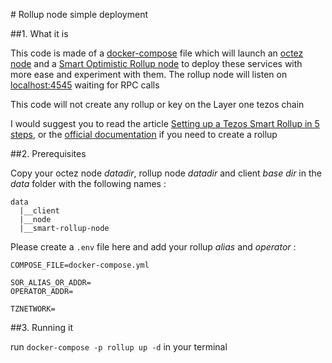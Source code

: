 # Rollup node simple deployment

##1. What it is

This code is made of a [docker-compose](https://docs.docker.com/compose/) file which will launch an [octez node](https://tezos.gitlab.io/introduction/howtouse.html) and a [Smart Optimistic Rollup node](https://tezos.gitlab.io/alpha/smart_rollups.html) to deploy these services with more ease and experiment with them.
The rollup node will listen on [localhost:4545](http://localhost:4545) waiting for RPC calls

This code will not create any rollup or key on the Layer one tezos chain

I would suggest you to read the article [Setting up a Tezos Smart Rollup in 5 steps](https://news.tezoscommons.org/setting-up-a-tezos-smart-rollup-in-5-steps-af62ed75a684), or the [official documentation](https://tezos.gitlab.io/alpha/smart_rollups.html) if you need to create a rollup

##2. Prerequisites

Copy your octez node _datadir_, rollup node _datadir_ and client _base dir_ in the _data_ folder with the following names :
```
data
  |__client
  |__node
  |__smart-rollup-node
```

Please create a `.env` file here and add your rollup _alias_ and _operator_ :
```
COMPOSE_FILE=docker-compose.yml
 
SOR_ALIAS_OR_ADDR=
OPERATOR_ADDR=

TZNETWORK=
```

##3. Running it

run `docker-compose -p rollup up -d` in your terminal
